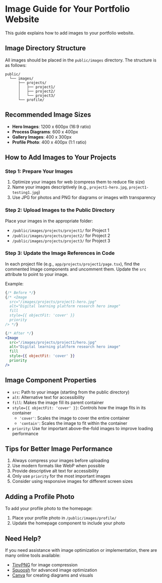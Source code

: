 # Image Guide for Your Portfolio Website

This guide explains how to add images to your portfolio website.

## Image Directory Structure

All images should be placed in the `public/images` directory. The structure is as follows:

```
public/
  └── images/
      ├── projects/
      │   ├── project1/
      │   ├── project2/
      │   └── project3/
      └── profile/
```

## Recommended Image Sizes

- **Hero Images**: 1200 x 600px (16:9 ratio)
- **Process Diagrams**: 600 x 400px
- **Gallery Images**: 400 x 300px
- **Profile Photo**: 400 x 400px (1:1 ratio)

## How to Add Images to Your Projects

### Step 1: Prepare Your Images

1. Optimize your images for web (compress them to reduce file size)
2. Name your images descriptively (e.g., `project1-hero.jpg`, `project1-testing1.jpg`)
3. Use JPG for photos and PNG for diagrams or images with transparency

### Step 2: Upload Images to the Public Directory

Place your images in the appropriate folder:
- `/public/images/projects/project1/` for Project 1
- `/public/images/projects/project2/` for Project 2
- `/public/images/projects/project3/` for Project 3

### Step 3: Update the Image References in Code

In each project file (e.g., `app/projects/project1/page.tsx`), find the commented Image components and uncomment them. Update the `src` attribute to point to your image.

Example:
```jsx
{/* Before */}
{/* <Image 
  src="/images/projects/project1-hero.jpg" 
  alt="Digital learning platform research hero image" 
  fill
  style={{ objectFit: 'cover' }}
  priority
/> */}

{/* After */}
<Image 
  src="/images/projects/project1/hero.jpg" 
  alt="Digital learning platform research hero image" 
  fill
  style={{ objectFit: 'cover' }}
  priority
/>
```

## Image Component Properties

- `src`: Path to your image (starting from the public directory)
- `alt`: Alternative text for accessibility
- `fill`: Makes the image fill its parent container
- `style={{ objectFit: 'cover' }}`: Controls how the image fits in its container
  - `'cover'`: Scales the image to cover the entire container
  - `'contain'`: Scales the image to fit within the container
- `priority`: Use for important above-the-fold images to improve loading performance

## Tips for Better Image Performance

1. Always compress your images before uploading
2. Use modern formats like WebP when possible
3. Provide descriptive alt text for accessibility
4. Only use `priority` for the most important images
5. Consider using responsive images for different screen sizes

## Adding a Profile Photo

To add your profile photo to the homepage:

1. Place your profile photo in `/public/images/profile/`
2. Update the homepage component to include your photo

## Need Help?

If you need assistance with image optimization or implementation, there are many online tools available:
- [TinyPNG](https://tinypng.com/) for image compression
- [Squoosh](https://squoosh.app/) for advanced image optimization
- [Canva](https://www.canva.com/) for creating diagrams and visuals 